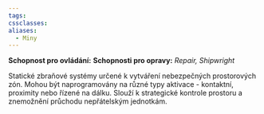 ```yaml
---
tags: 
cssclasses: 
aliases:
  - Miny
---
```

**Schopnost pro ovládání:**
**Schopnosti pro opravy:** *Repair, Shipwright*

Statické zbraňové systémy určené k vytváření nebezpečných prostorových zón. Mohou být naprogramovány na různé typy aktivace - kontaktní, proximity nebo řízené na dálku. Slouží k strategické kontrole prostoru a znemožnění průchodu nepřátelským jednotkám.